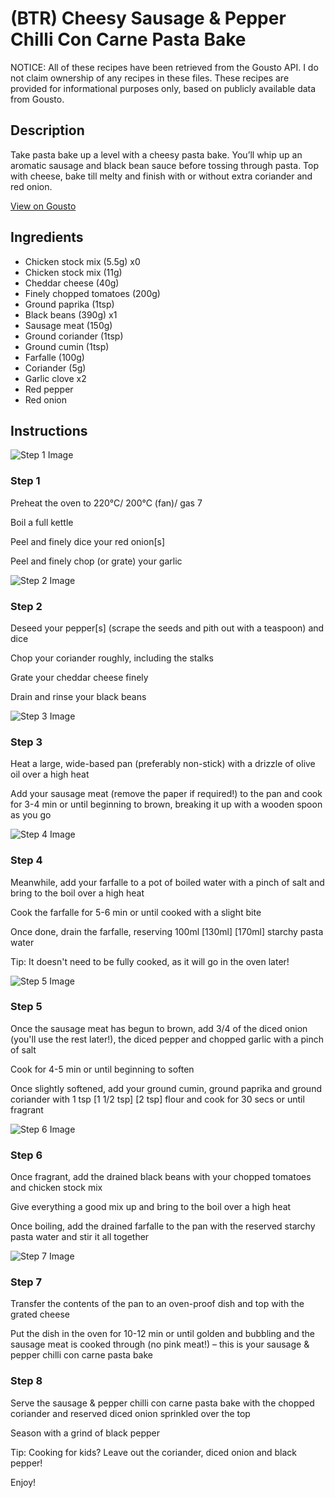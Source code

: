 # (BTR) Cheesy Sausage & Pepper Chilli Con Carne Pasta Bake

NOTICE: All of these recipes have been retrieved from the Gousto API. I do not claim ownership of any recipes in these files. These recipes are provided for informational purposes only, based on publicly available data from Gousto.

## Description

Take pasta bake up a level with a cheesy pasta bake. You’ll whip up an aromatic sausage and black bean sauce before tossing through pasta. Top with cheese, bake till melty and finish with or without extra coriander and red onion.

[View on Gousto](https://www.gousto.co.uk/recipes/cookbook/sausage-pepper-chilli-con-carne-pasta-bake)

## Ingredients

- Chicken stock mix (5.5g) x0
- Chicken stock mix (11g)
- Cheddar cheese (40g)
- Finely chopped tomatoes (200g)
- Ground paprika (1tsp)
- Black beans (390g) x1
- Sausage meat (150g)
- Ground coriander (1tsp)
- Ground cumin (1tsp)
- Farfalle (100g)
- Coriander (5g)
- Garlic clove x2
- Red pepper
- Red onion

## Instructions

![Step 1 Image](https://production-media.gousto.co.uk/cms/recipe-step-image/Step-1-1688482964760-x200.jpg)

### Step 1

Preheat the oven to 220°C/ 200°C (fan)/ gas 7

Boil a full kettle

Peel and finely dice your red onion[s]

Peel and finely chop (or grate) your garlic

![Step 2 Image](https://production-media.gousto.co.uk/cms/recipe-step-image/Step-2-1688482968884-x200.jpg)

### Step 2

Deseed your pepper[s] (scrape the seeds and pith out with a teaspoon) and dice

Chop your coriander roughly, including the stalks

Grate your cheddar cheese finely

Drain and rinse your black beans

![Step 3 Image](https://production-media.gousto.co.uk/cms/recipe-step-image/Step-3-1688482972306-x200.jpg)

### Step 3

Heat a large, wide-based pan (preferably non-stick) with a drizzle of olive oil over a high heat

Add your sausage meat (remove the paper if required!) to the pan and cook for 3-4 min or until beginning to brown, breaking it up with a wooden spoon as you go

![Step 4 Image](https://production-media.gousto.co.uk/cms/recipe-step-image/Step-4-1688482976583-x200.jpg)

### Step 4

Meanwhile, add your farfalle to a pot of boiled water with a pinch of salt and bring to the boil over a high heat

Cook the farfalle for 5-6 min or until cooked with a slight bite

Once done, drain the farfalle, reserving 100ml <span class="text-purple">[130ml]</span> <span class="text-danger">[170ml]</span> starchy pasta water

Tip: It doesn't need to be fully cooked, as it will go in the oven later!

![Step 5 Image](https://production-media.gousto.co.uk/cms/recipe-step-image/Step-5-1688482980221-x200.jpg)

### Step 5

Once the sausage meat has begun to brown, add 3/4 of the diced onion (you'll use the rest later!), the diced pepper and chopped garlic with a pinch of salt

Cook for 4-5 min or until beginning to soften

Once slightly softened, add your ground cumin, ground paprika and ground coriander with 1 tsp <span class="text-purple">[1 1/2 tsp]</span> <span class="text-danger">[2 tsp] </span>flour and cook for 30 secs or until fragrant

![Step 6 Image](https://production-media.gousto.co.uk/cms/recipe-step-image/Step-6-1688482984068-x200.jpg)

### Step 6

Once fragrant, add the drained black beans with your chopped tomatoes and chicken stock mix

Give everything a good mix up and bring to the boil over a high heat

Once boiling, add the drained farfalle to the pan with the reserved starchy pasta water and stir it all together

![Step 7 Image](https://production-media.gousto.co.uk/cms/recipe-step-image/Step-7-1688482987653-x200.jpg)

### Step 7

Transfer the contents of the pan to an oven-proof dish and top with the grated cheese

Put the dish in the oven for 10-12 min or until golden and bubbling and the sausage meat is cooked through (no pink meat!) – this is your sausage & pepper chilli con carne pasta bake

### Step 8

Serve the sausage & pepper chilli con carne pasta bake with the chopped coriander and reserved diced onion sprinkled over the top

Season with a grind of black pepper

<span class="text-danger">Tip: Cooking for kids? Leave out the coriander, diced onion and black pepper!</span>

Enjoy!

